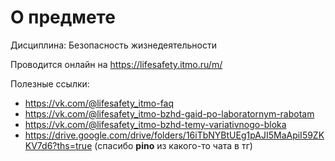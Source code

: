 # О предмете
Дисциплина: Безопасность жизнедеятельности

Проводится онлайн на https://lifesafety.itmo.ru/m/

Полезные ссылки:
- https://vk.com/@lifesafety_itmo-faq
- https://vk.com/@lifesafety_itmo-bzhd-gaid-po-laboratornym-rabotam
- https://vk.com/@lifesafety_itmo-bzhd-temy-variativnogo-bloka
- https://drive.google.com/drive/folders/16iTbNYBtUEg1pAJI5MaApiI59ZKKV7d6?ths=true (спасибо <b>pino</b> из какого-то чата в тг)
